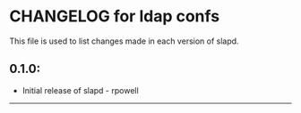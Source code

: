 # CHANGELOG for ldap confs

This file is used to list changes made in each version of slapd.

## 0.1.0:

* Initial release of slapd - rpowell

- - -
